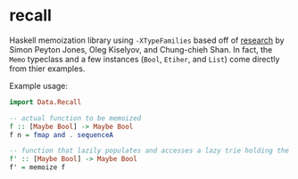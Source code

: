 # recall
Haskell memoization library using `-XTypeFamilies` based off of [research](http://research.microsoft.com/en-us/um/people/simonpj/papers/assoc-types/fun-with-type-funs/typefun.pdf) by Simon Peyton Jones, Oleg Kiselyov, and Chung-chieh Shan. In fact, the `Memo` typeclass and a few instances (`Bool`, `Etiher`, and `List`) come directly from thier examples.

Example usage:

```haskell
import Data.Recall

-- actual function to be memoized
f :: [Maybe Bool] -> Maybe Bool
f n = fmap and . sequenceA

-- function that lazily populates and accesses a lazy trie holding the results of past calls
f' :: [Maybe Bool] -> Maybe Bool
f' = memoize f
```
